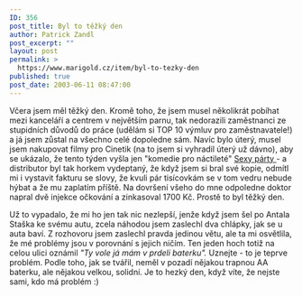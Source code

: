 ```yaml
---
ID: 356
post_title: Byl to těžký den
author: Patrick Zandl
post_excerpt: ""
layout: post
permalink: >
  https://www.marigold.cz/item/byl-to-tezky-den
published: true
post_date: 2003-06-11 08:47:00
---
```

<P>Včera jsem měl těžký den. Kromě toho, že jsem musel několikrát pobíhat mezi kanceláří a centrem v největším parnu, tak nedorazili zaměstnanci ze stupidních důvodů do práce (udělám si TOP 10 výmluv pro zaměstnavatele!) a já jsem zůstal na všechno celé dopoledne sám. Navíc bylo úterý, musel jsem nakupovat filmy pro Cinetik (na to jsem si vyhradil úterý už dávno), aby se ukázalo, že tento týden vyšla jen "komedie pro náctileté" <A href="http://www.cinetik.cz/DetailPage.asp?DPG=3689">Sexy párty </A>- a distributor byl tak horkem vydeptaný, že když jsem si bral své kopie, odmítl mi i vystavit fakturu se slovy, že kvuli pár tisícovkám se v tom vedru nebude hýbat a že mu zaplatím příště. Na dovršení všeho do mne odpoledne doktor napral dvě injekce očkování a zinkasoval 1700 Kč. Prostě to byl těžký den. </P>
<P>Už to vypadalo, že mi ho jen tak nic nezlepší, jenže když jsem šel po Antala Staška ke svému autu, zcela náhodou jsem zaslechl dva chlápky, jak se u auta baví. Z rozhovoru jsem zaslechl pravda jedinou větu, ale ta mi osvětlila, že mé problémy jsou v porovnání s jejich ničím. Ten jeden hoch totiž na celou ulici oznámil <EM>"Ty vole já mám v prdeli baterku".</EM> Uznejte - to je teprve problém. Podle toho, jak se tvářil, neměl v pozadí nějakou trapnou AA baterku, ale nějakou velkou, solidní. Je to hezký den, když víte, že nejste sami, kdo má problém :)</P>